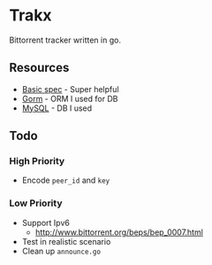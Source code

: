 # Trakx

Bittorrent tracker written in go.

## Resources

* [Basic spec](https://wiki.theory.org/index.php/BitTorrentSpecification) - Super helpful
* [Gorm](https://github.com/jinzhu/gorm/) - ORM I used for DB
* [MySQL](https://www.mysql.com/) - DB I used

## Todo

### High Priority

* Encode `peer_id` and `key`

### Low Priority

* Support Ipv6
  * http://www.bittorrent.org/beps/bep_0007.html
* Test in realistic scenario
* Clean up `announce.go`